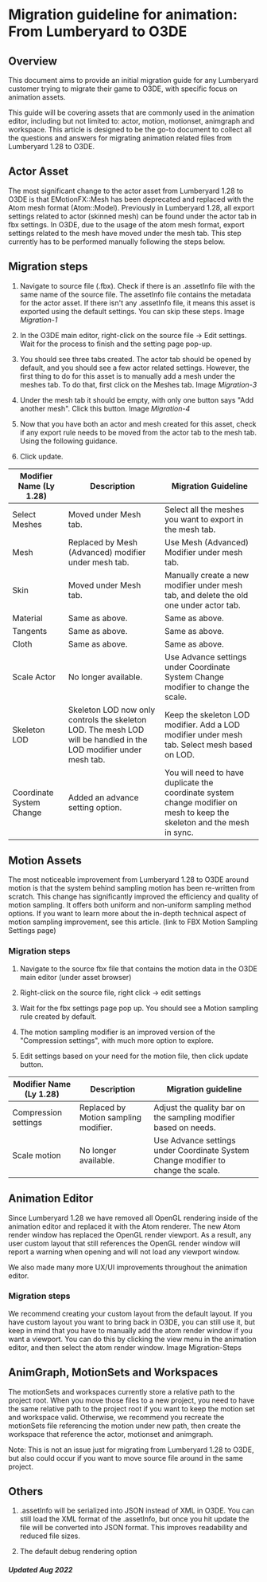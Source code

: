 # Migration guideline for animation: From Lumberyard to O3DE

## Overview

This document aims to provide an initial migration guide for any Lumberyard customer trying to migrate their game to O3DE, with specific focus on animation assets.

This guide will be covering assets that are commonly used in the animation editor, including but not limited to: actor, motion, motionset, animgraph and workspace. This article is designed to be the go-to document to collect all the questions and answers for migrating animation related files from Lumberyard 1.28 to O3DE.

## Actor Asset

The most significant change to the actor asset from Lumberyard 1.28 to O3DE is that EMotionFX::Mesh has been deprecated and replaced with the Atom mesh format (Atom::Model). Previously in Lumberyard 1.28, all export settings related to actor (skinned mesh) can be found under the actor tab in fbx settings. In O3DE, due to the usage of the atom mesh format, export settings related to the mesh have moved under the mesh tab. This step currently has to be performed manually following the steps below.

## Migration steps

1. Navigate to source file (.fbx). Check if there is an .assetInfo file with the same name of the source file. The assetInfo file contains the metadata for the actor asset. If there isn't any .assetInfo file, it means this asset is exported using the default settings. You can skip these steps.
Image *Migration-1*

2. In the O3DE main editor, right-click on the source file → Edit settings. Wait for the process to finish and the setting page pop-up.
3. You should see three tabs created. The actor tab should be opened by default, and you should see a few actor related settings. However, the first thing to do for this asset is to manually add a mesh under the meshes tab. To do that, first click on the Meshes tab.
Image *Migration-3*

4. Under the mesh tab it should be empty, with only one button says "Add another mesh". Click this button.
Image *Migration-4*

5. Now that you have both an actor and mesh created for this asset, check if any export rule needs to be moved from the actor tab to the mesh tab. Using the following guidance.
6. Click update.

| Modifier Name (Ly 1.28) | Description | Migration Guideline |
| ------------ | ------------ | ------------ |
| Select Meshes | Moved under Mesh tab. | Select all the meshes you want to export in the mesh tab. |
| Mesh | Replaced by Mesh (Advanced) modifier under mesh tab. | Use Mesh (Advanced) Modifier under mesh tab. |
| Skin | Moved under Mesh tab. | Manually create a new modifier under mesh tab, and delete the old one under actor tab. |
| Material | Same as above. | Same as above. |
| Tangents | Same as above. | Same as above. |
| Cloth | Same as above. | Same as above. |
| Scale Actor | No longer available.  | Use Advance settings under Coordinate System Change modifier to change the scale. |
| Skeleton LOD | Skeleton LOD now only controls the skeleton LOD. The mesh LOD will be handled in the LOD modifier under mesh tab. | Keep the skeleton LOD modifier. Add a LOD modifier under mesh tab. Select mesh based on LOD. |
| Coordinate System Change | Added an advance setting option. | You will need to have duplicate the coordinate system change modifier on mesh to keep the skeleton and the mesh in sync. |

## Motion Assets

The most noticeable improvement from Lumberyard 1.28 to O3DE around motion is that the system behind sampling motion has been re-written from scratch. This change has significantly improved the efficiency and quality of motion sampling. It offers both uniform and non-uniform sampling method options. If you want to learn more about the in-depth technical aspect of motion sampling improvement, see this article. (link to FBX Motion Sampling Settings page)

### Migration steps

1. Navigate to the source fbx file that contains the motion data in the O3DE main editor (under asset browser)

2. Right-click on the source file, right click → edit settings

3. Wait for the fbx settings page pop up. You should see a Motion sampling rule created by default.

4. The motion sampling modifier is an improved version of the "Compression settings", with much more option to explore.

5. Edit settings based on your need for the motion file, then click update button.

| Modifier Name (Ly 1.28) | Description | Migration guideline |
| ------------ | ------------ | ------------ |
| Compression settings | Replaced by Motion sampling modifier. | Adjust the quality bar on the sampling modifier based on needs. |
| Scale motion | No longer available. | Use Advance settings under Coordinate System Change modifier to change the scale. |

## Animation Editor

Since Lumberyard 1.28 we have removed all OpenGL rendering inside of the animation editor and replaced it with the Atom renderer. The new Atom render window has replaced the OpenGL render viewport. As a result, any user custom layout that still references the OpenGL render window will report a warning when opening and will not load any viewport window.

We also made many more UX/UI improvements throughout the animation editor.

### Migration steps

We recommend creating your custom layout from the default layout. If you have custom layout you want to bring back in O3DE, you can still use it, but keep in mind that you have to manually add the atom render window if you want a viewport. You can do this by clicking the view menu in the animation editor, and then select the atom render window.
Image Migration-Steps

## AnimGraph, MotionSets and Workspaces

The motionSets and workspaces currently store a relative path to the project root. When you move those files to a new project, you need to have the same relative path to the project root if you want to keep the motion set and workspace valid. Otherwise, we recommend you recreate the motionSets file referencing the motion under new path, then create the workspace that reference the actor, motionset and animgraph.

Note: This is not an issue just for migrating from Lumberyard 1.28 to O3DE, but also could occur if you want to move source file around in the same project.

## Others

1.  .assetInfo will be serialized into JSON instead of XML in O3DE. You can still load the XML format of the .assetInfo, but once you hit update the file will be converted into JSON format. This improves readability and reduced file sizes.

2. The default debug rendering option 



##### Updated Aug 2022